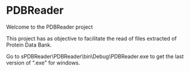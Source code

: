 # PDBReader
Welcome to the PDBReader project

This project has as objective to facilitate the read of files extracted of Protein Data Bank.

Go to sPDBReader\PDBReader\bin\Debug\PDBReader.exe to get the last version of ".exe" for windows.
